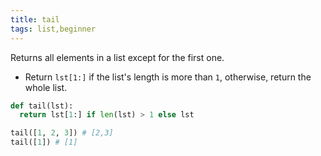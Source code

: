```yaml
---
title: tail
tags: list,beginner
---
```


Returns all elements in a list except for the first one.

- Return `lst[1:]` if the list's length is more than `1`, otherwise, return the whole list.

```py
def tail(lst):
  return lst[1:] if len(lst) > 1 else lst
```

```py
tail([1, 2, 3]) # [2,3]
tail([1]) # [1]
```
